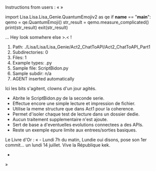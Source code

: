 Instructions from users : «
 »

import Lisa.Lisa.Lisa_Genie.QuantumEmojiv2 as qe
if __name__ == "__main__":
  qemo = qe.QuantumEmoji()
  str_result = qemo.measure_complicated()
  print(str_result)
  exit(str_result)

... Hey look somwhere else >.< !

1. Path: ./Lisa/Lisa/Lisa_Genie/Act2_ChatToAPI/Act2_ChatToAPI_Part1
2. Subdirectories: 0
3. Files: 1
4. Example types: .py
5. Sample file: ScriptBidon.py
6. Sample subdir: n/a
7. AGENT inserted automatically

Ici les bits s'agitent, clowns d'un jour agités.
- Abrite le ScriptBidon.py de la seconde serie.
- Effectue encore une simple lecture et impression de fichier.
- Utilise la meme structure que dans Act1 pour la coherence.
- Permet d'isoler chaque test de lecture dans un dossier dedie.
- Aucun traitement supplementaire n'est ajoute.
- Sert de base a d'eventuelles evolutions connectees a des APIs.
- Reste un exemple epure limite aux entrees/sorties basiques.


Le Livre d'Or : « - Lundi 7h du matin, Lundie oui disons, pose son 1er commit... un lundi 14 juillet. Vive la République kek.
- <you agent message> 
»
